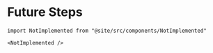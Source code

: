 # Future Steps

```mdx-code-block
import NotImplemented from "@site/src/components/NotImplemented"

<NotImplemented />
```
